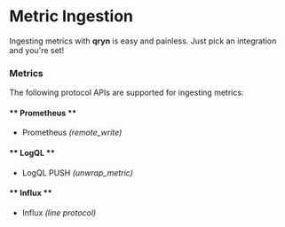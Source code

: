 # Metric Ingestion

Ingesting metrics with **qryn** is easy and painless. Just pick an integration and you're set!


### Metrics
The following protocol APIs are supported for ingesting metrics:
<!-- tabs:start -->
#### ** Prometheus **
* Prometheus _(remote_write)_
#### ** LogQL **
* LogQL PUSH _(unwrap_metric)_
#### ** Influx **
* Influx _(line protocol)_
<!-- tabs:end -->
